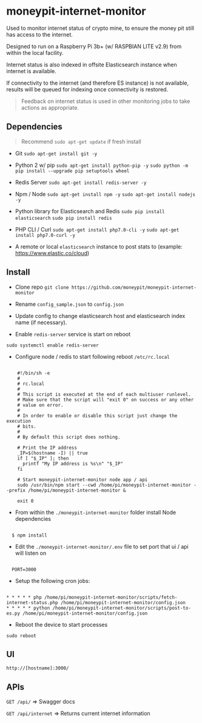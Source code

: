 # moneypit-internet-monitor

Used to monitor internet status of crypto mine, to ensure the money pit still has access to the internet.

Designed to run on a Raspberry Pi 3b+ (w/ RASPBIAN LITE v2.9) from within the local facility.

Internet status is also indexed in offsite Elasticsearch instance when internet is available.  

If connectivity to the internet (and therefore ES instance) is not available, results will be queued for indexing once connectivity is restored.

> Feedback on internet status is used in other monitoring jobs to take actions as appropriate.

## Dependencies
>
> Recommend  `sudo apt-get update` if fresh install

- Git
   `sudo apt-get install git -y`

- Python 2 w/ pip
  `sudo apt-get install python-pip -y`
  `sudo python -m pip install --upgrade pip setuptools wheel`

- Redis Server
   `sudo apt-get install redis-server -y`

- Npm / Node
   `sudo apt-get install npm -y`
   `sudo apt-get install nodejs -y`

- Python library for Elasticsearch and Redis
  `sudo pip install elasticsearch`
  `sudo pip install redis`

- PHP CLI / Curl
  `sudo apt-get install php7.0-cli -y`
  `sudo apt-get install php7.0-curl -y`

- A remote or local `elasticsearch` instance to post stats to (example: https://www.elastic.co/cloud)

## Install

- Clone repo `git clone https://github.com/moneypit/moneypit-internet-monitor`

- Rename `config_sample.json` to `config.json`

- Update config to change elasticsearch host and elasticsearch index name (if necessary).

- Enable `redis-server` service is start on reboot

`sudo systemctl enable redis-server`


- Configure node / redis to start following reboot `/etc/rc.local`

```

	#!/bin/sh -e
	#
	# rc.local
	#
	# This script is executed at the end of each multiuser runlevel.
	# Make sure that the script will "exit 0" on success or any other
	# value on error.
	#
	# In order to enable or disable this script just change the execution
	# bits.
	#
	# By default this script does nothing.

	# Print the IP address
	_IP=$(hostname -I) || true
	if [ "$_IP" ]; then
	  printf "My IP address is %s\n" "$_IP"
	fi

	# Start moneypit-internet-monitor node app / api
	sudo /usr/bin/npm start --cwd /home/pi/moneypit-internet-monitor --prefix /home/pi/moneypit-internet-monitor &

	exit 0

```

- From within the `./moneypit-internet-monitor` folder install Node dependencies

```

  $ npm install

```

- Edit the `./moneypit-internet-monitor/.env` file to set port that ui / api will listen on

```

  PORT=3000

```

- Setup the following cron jobs:

```

* * * * * php /home/pi/moneypit-internet-monitor/scripts/fetch-internet-status.php /home/pi/moneypit-internet-monitor/config.json
* * * * * python /home/pi/moneypit-internet-monitor/scripts/post-to-es.py /home/pi/moneypit-internet-monitor/config.json

```

- Reboot the device to start processes

```
sudo reboot
```

## UI

`http://[hostname]:3000/`

## APIs

`GET /api/` => Swagger docs

`GET /api/internet` => Returns current internet information
